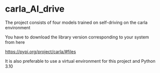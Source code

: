 # carla_AI_drive
The project consists of four models trained on self-driving on the carla environment 

You have to download the library version corresponding to your system from here 

https://pypi.org/project/carla/#files

It is also preferable to use a virtual environment for this project and Python 3.10

